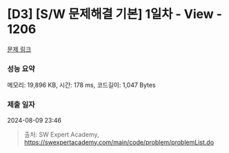 # [D3] [S/W 문제해결 기본] 1일차 - View - 1206 

[문제 링크](https://swexpertacademy.com/main/code/problem/problemDetail.do?contestProbId=AV134DPqAA8CFAYh) 

### 성능 요약

메모리: 19,896 KB, 시간: 178 ms, 코드길이: 1,047 Bytes

### 제출 일자

2024-08-09 23:46



> 출처: SW Expert Academy, https://swexpertacademy.com/main/code/problem/problemList.do